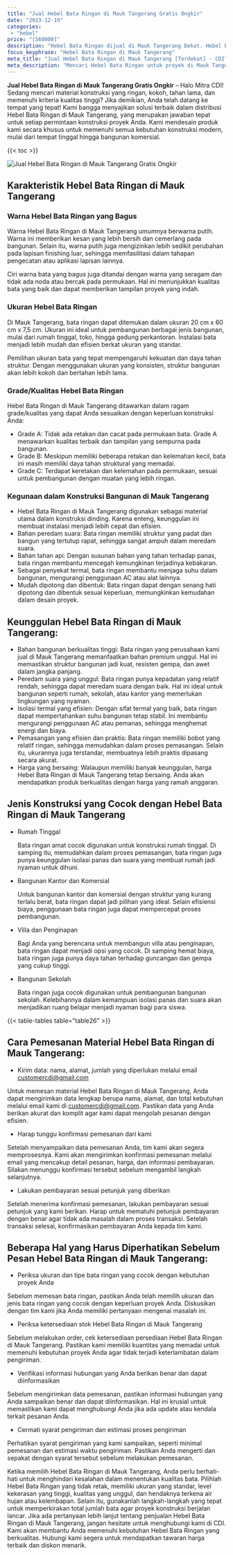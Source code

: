 ```yaml
---
title: "Jual Hebel Bata Ringan di Mauk Tangerang Gratis Ongkir"
date: "2023-12-19"
categories:
 - "hebel"
price: "[560000]"
description: "Hebel Bata Ringan dijual di Mauk Tangerang Dekat. Hebel Bata Ringan ini sering dipakai dalam proyek pembangunan sebagai material dinding yang kuat dan awet. Hubungi kami untuk informasi lebih lanjut."
focus_keyphrase: "Hebel Bata Ringan di Mauk Tangerang"
meta_title: "Jual Hebel Bata Ringan di Mauk Tangerang [Terdekat] - CDI"
meta_description: "Mencari Hebel Bata Ringan untuk proyek di Mauk Tangerang? Kami menawarkan Hebel Bata Ringan berkualitas untuk material dinding. Dapatkan penawaran terbaik sekarang."
---
```


**Jual Hebel Bata Ringan di Mauk Tangerang Gratis Ongkir** – Halo Mitra CDI! Sedang mencari material konstruksi yang ringan, kokoh, tahan lama, dan memenuhi kriteria kualitas tinggi? Jika demikian, Anda telah datang ke tempat yang tepat! Kami bangga menyajikan solusi terbaik dalam distribusi Hebel Bata Ringan di Mauk Tangerang, yang merupakan jawaban tepat untuk setiap permintaan konstruksi proyek Anda. Kami mendesain produk kami secara khusus untuk memenuhi semua kebutuhan konstruksi modern, mulai dari tempat tinggal hingga bangunan komersial.

{{< toc >}}

![Jual Hebel Bata Ringan di Mauk Tangerang Gratis Ongkir](/images/hebel/hebel-bataringan-27.jpg)

## Karakteristik Hebel Bata Ringan di Mauk Tangerang

### Warna Hebel Bata Ringan yang Bagus

Warna Hebel Bata Ringan di Mauk Tangerang umumnya berwarna putih. Warna ini memberikan kesan yang lebih bersih dan cemerlang pada bangunan. Selain itu, warna putih juga mengizinkan lebih sedikit perubahan pada lapisan finishing luar, sehingga memfasilitasi dalam tahapan pengecatan atau aplikasi lapisan lainnya.

Ciri warna bata yang bagus juga ditandai dengan warna yang seragam dan tidak ada noda atau bercak pada permukaan. Hal ini menunjukkan kualitas bata yang baik dan dapat memberikan tampilan proyek yang indah.

### Ukuran Hebel Bata Ringan

Di Mauk Tangerang, bata ringan dapat ditemukan dalam ukuran 20 cm x 60 cm x 7,5 cm. Ukuran ini ideal untuk pembangunan berbagai jenis bangunan, mulai dari rumah tinggal, toko, hingga gedung perkantoran. Instalasi bata menjadi lebih mudah dan efisien berkat ukuran yang standar.

Pemilihan ukuran bata yang tepat mempengaruhi kekuatan dan daya tahan struktur. Dengan menggunakan ukuran yang konsisten, struktur bangunan akan lebih kokoh dan bertahan lebih lama.

### Grade/Kualitas Hebel Bata Ringan

Hebel Bata Ringan di Mauk Tangerang ditawarkan dalam ragam grade/kualitas yang dapat Anda sesuaikan dengan keperluan konstruksi Anda:

*   Grade A: Tidak ada retakan dan cacat pada permukaan bata. Grade A menawarkan kualitas terbaik dan tampilan yang sempurna pada bangunan.
*   Grade B: Meskipun memiliki beberapa retakan dan kelemahan kecil, bata ini masih memiliki daya tahan struktural yang memadai.
*   Grade C: Terdapat keretakan dan kelemahan pada permukaan, sesuai untuk pembangunan dengan muatan yang lebih ringan.

### Kegunaan dalam Konstruksi Bangunan di Mauk Tangerang

*   Hebel Bata Ringan di Mauk Tangerang digunakan sebagai material utama dalam konstruksi dinding. Karena enteng, keunggulan ini membuat instalasi menjadi lebih cepat dan efisien.
*   Bahan peredam suara: Bata ringan memiliki struktur yang padat dan bangun yang tertutup rapat, sehingga sangat ampuh dalam meredam suara.
*   Bahan tahan api: Dengan susunan bahan yang tahan terhadap panas, bata ringan membantu mencegah kemungkinan terjadinya kebakaran.
*   Sebagai penyekat termal, bata ringan membantu menjaga suhu dalam bangunan, mengurangi penggunaan AC atau alat lainnya.
*   Mudah dipotong dan dibentuk: Bata ringan dapat dengan senang hati dipotong dan dibentuk sesuai keperluan, memungkinkan kemudahan dalam desain proyek.

## Keunggulan Hebel Bata Ringan di Mauk Tangerang:

*   Bahan bangunan berkualitas tinggi: Bata ringan yang perusahaan kami jual di Mauk Tangerang memanfaatkan bahan premium unggul. Hal ini memastikan struktur bangunan jadi kuat, resisten gempa, dan awet dalam jangka panjang.
*   Peredam suara yang unggul: Bata ringan punya kepadatan yang relatif rendah, sehingga dapat meredam suara dengan baik. Hal ini ideal untuk bangunan seperti rumah, sekolah, atau kantor yang memerlukan lingkungan yang nyaman.
*   Isolasi termal yang efisien: Dengan sifat termal yang baik, bata ringan dapat mempertahankan suhu bangunan tetap stabil. Ini membantu mengurangi penggunaan AC atau pemanas, sehingga menghemat energi dan biaya.
*   Pemasangan yang efisien dan praktis: Bata ringan memiliki bobot yang relatif ringan, sehingga memudahkan dalam proses pemasangan. Selain itu, ukurannya juga terstandar, membuatnya lebih praktis dipasang secara akurat.
*   Harga yang bersaing: Walaupun memiliki banyak keunggulan, harga Hebel Bata Ringan di Mauk Tangerang tetap bersaing. Anda akan mendapatkan produk berkualitas dengan harga yang ramah anggaran.

## Jenis Konstruksi yang Cocok dengan Hebel Bata Ringan di Mauk Tangerang

*   Rumah Tinggal

    Bata ringan amat cocok digunakan untuk konstruksi rumah tinggal. Di samping itu, memudahkan dalam proses pemasangan, bata ringan juga punya keunggulan isolasi panas dan suara yang membuat rumah jadi nyaman untuk dihuni.
*   Bangunan Kantor dan Komersial

    Untuk bangunan kantor dan komersial dengan struktur yang kurang terlalu berat, bata ringan dapat jadi pilihan yang ideal. Selain efisiensi biaya, penggunaan bata ringan juga dapat mempercepat proses pembangunan.
*   Villa dan Penginapan

    Bagi Anda yang berencana untuk membangun villa atau penginapan, bata ringan dapat menjadi opsi yang cocok. Di samping hemat biaya, bata ringan juga punya daya tahan terhadap guncangan dan gempa yang cukup tinggi.
*   Bangunan Sekolah

    Bata ringan juga cocok digunakan untuk pembangunan bangunan sekolah. Kelebihannya dalam kemampuan isolasi panas dan suara akan menjadikan ruang belajar menjadi nyaman bagi para siswa.

{{< table-tables table="table26" >}}

## Cara Pemesanan Material Hebel Bata Ringan di Mauk Tangerang:

*   Kirim data: nama, alamat, jumlah yang diperlukan melalui email customercdi@gmail.com

Untuk memesan material Hebel Bata Ringan di Mauk Tangerang, Anda dapat mengirimkan data lengkap berupa nama, alamat, dan total kebutuhan melalui email kami di customercdi@gmail.com. Pastikan data yang Anda berikan akurat dan komplit agar kami dapat mengolah pesanan dengan efisien.
*   Harap tunggu konfirmasi pemesanan dari kami

Setelah menyampaikan data pemesanan Anda, tim kami akan segera memprosesnya. Kami akan mengirimkan konfirmasi pemesanan melalui email yang mencakup detail pesanan, harga, dan informasi pembayaran. Silakan menunggu konfirmasi tersebut sebelum mengambil langkah selanjutnya.
*   Lakukan pembayaran sesuai petunjuk yang diberikan

Setelah menerima konfirmasi pemesanan, lakukan pembayaran sesuai petunjuk yang kami berikan. Harap untuk mematuhi petunjuk pembayaran dengan benar agar tidak ada masalah dalam proses transaksi. Setelah transaksi selesai, konfirmasikan pembayaran Anda kepada tim kami.

## Beberapa Hal yang Harus Diperhatikan Sebelum Pesan Hebel Bata Ringan di Mauk Tangerang:

*   Periksa ukuran dan tipe bata ringan yang cocok dengan kebutuhan proyek Anda

Sebelum memesan bata ringan, pastikan Anda telah memilih ukuran dan jenis bata ringan yang cocok dengan keperluan proyek Anda. Diskusikan dengan tim kami jika Anda memiliki pertanyaan mengenai masalah ini.
*   Periksa ketersediaan stok Hebel Bata Ringan di Mauk Tangerang

Sebelum melakukan order, cek ketersediaan persediaan Hebel Bata Ringan di Mauk Tangerang. Pastikan kami memiliki kuantitas yang memadai untuk memenuhi kebutuhan proyek Anda agar tidak terjadi keterlambatan dalam pengiriman.
*   Verifikasi informasi hubungan yang Anda berikan benar dan dapat diinformasikan

Sebelum mengirimkan data pemesanan, pastikan informasi hubungan yang Anda sampaikan benar dan dapat diinformasikan. Hal ini krusial untuk memastikan kami dapat menghubungi Anda jika ada update atau kendala terkait pesanan Anda.
*   Cermati syarat pengiriman dan estimasi proses pengiriman

Perhatikan syarat pengiriman yang kami sampaikan, seperti minimal pemesanan dan estimasi waktu pengiriman. Pastikan Anda mengerti dan sepakat dengan syarat tersebut sebelum melakukan pemesanan.

Ketika memilih Hebel Bata Ringan di Mauk Tangerang, Anda perlu berhati-hati untuk menghindari kesalahan dalam menentukan kualitas bata. Pilihlah Hebel Bata Ringan yang tidak retak, memiliki ukuran yang standar, level kekerasan yang tinggi, kualitas yang unggul, dan hendaknya terkena air hujan atau kelembapan. Selain itu, gunakanlah langkah-langkah yang tepat untuk memperkirakan total jumlah bata agar proyek konstruksi berjalan lancar. Jika ada pertanyaan lebih lanjut tentang penjualan Hebel Bata Ringan di Mauk Tangerang, jangan hesitate untuk menghubungi kami di CDI. Kami akan membantu Anda memenuhi kebutuhan Hebel Bata Ringan yang berkualitas. Hubungi kami segera untuk mendapatkan tawaran harga terbaik dan diskon menarik.